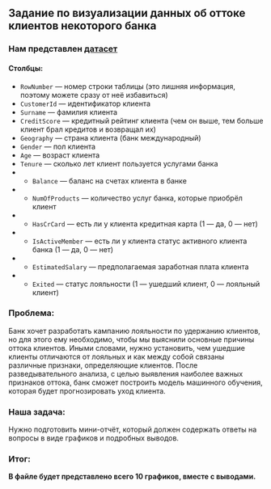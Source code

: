 ## Задание по визуализации данных об оттоке клиентов некоторого банка

### Нам представлен [датасет](https://www.kaggle.com/datasets/mathchi/churn-for-bank-customers)

#### Столбцы:
 - `RowNumber` — номер строки таблицы (это лишняя информация, поэтому можете сразу от неё избавиться)
 - `CustomerId` — идентификатор клиента
 - `Surname` — фамилия клиента
 - `CreditScore` — кредитный рейтинг клиента (чем он выше, тем больше клиент брал кредитов и возвращал их)
 - `Geography` — страна клиента (банк международный)
 - `Gender` — пол клиента
 - `Age` — возраст клиента
 - `Tenure` — сколько лет клиент пользуется услугами банка
 -  - `Balance` — баланс на счетах клиента в банке
 -  - `NumOfProducts` — количество услуг банка, которые приобрёл клиент
 -  - `HasCrCard` — есть ли у клиента кредитная карта (1 — да, 0 — нет)
 -  - `IsActiveMember` — есть ли у клиента статус активного клиента банка (1 — да, 0 — нет)
 -  - `EstimatedSalary` — предполагаемая заработная плата клиента
 -  - `Exited` — статус лояльности (1 — ушедший клиент, 0 — лояльный клиент)

### Проблема: 
Банк хочет разработать кампанию лояльности по удержанию клиентов, но для этого ему необходимо, чтобы мы выяснили основные причины оттока клиентов. 
Иными словами, нужно установить, чем ушедшие клиенты отличаются от лояльных и как между собой связаны различные признаки, определяющие клиентов.
После разведывательного анализа, с целью выявления наиболее важных признаков оттока, банк сможет построить модель машинного обучения, которая будет прогнозировать уход клиента. 

### Наша задача:
Нужно подготовить мини-отчёт, который должен содержать ответы на вопросы в виде графиков и подробных выводов.

### Итог:
**В файле будет представлено всего 10 графиков, вместе с выводами.**
